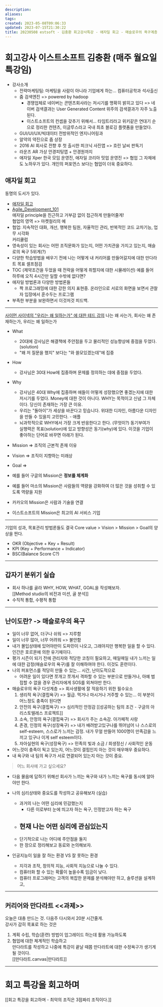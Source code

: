 ```yaml
---
description:
aliases: 
tags: 
created: 2023-05-08T09:06:33
updated: 2023-07-15T21:30:22
title: 20230508 estsoft - 김충환 회고강사특강 - 애자일 회고 - 매슬로우의 욕구계층 - 만다라트 과제있음
---
```


# 회고강사 이스트소프트 김충환 (매주 월요일 특강임)

- 강사소개
	- 전략마케팅팀: 마케팅을 사람이 아니라 기업에게 하는... 컴퓨터공학과 석사출신
	- 줌 검색엔진 => powered by hadoop
		- 경쟁업체로 네이버는 콘텐츠회사라는 저시기를 명확히 밝히고 있다 => 네이버 검색결과는 User Generated Content 위주의 검색결과가 자주 노출된다. 
		- 이스트소프트의 컨셉을 갖추기 위해서... 타임트리라고 위키같은 연대기 순으로 정리한 컨텐츠, 이글루스라고 국내 최초 블로깅 플랫폼을 만들었다.
	- GUI/UI/UX/빅데이터 전방위적인 엔지니어링과 
	- 알약의 약진으로 줌 상장
	- 2016 AI 회사로 전향 후 첫 출시한 피크닉 사진앱 => 흐린 날씨 판독기
	- 라운즈 AR 가상 안경피팅앱 + 안경원까지
	- 애자일 Xper 한국 모임 운영진, 애자일 코리아 밋업 운영진 => 협업 그 자체에도 노하우가 있다. 개인의 퍼포먼스 보다는 협업이 더욱 중요하다. 

## 애자일 회고

동명의 도서가 있다. 
- [애자일 회고](https://product.kyobobook.co.kr/detail/S000001469817)
- [Agile_Development_101](https://github.com/JaehyunAhn/Agile_Development_101)  
애자일 principle을 친근하고 거부감 없이 접근하게 만들어줄게!  
협업의 영역 => 마켓컬리의 예
- 협업: 지속적인 대화, 개선, 행복한 팀원, 자율적인 관리, 반복적인 코드 교차기능, 업무 시각화  
커리큘럼
- 영속성이 있는 회사는 어떤 조직문화가 있는지, 어떤 가치관을 가지고 있는지, 매슬로의 욕구 5위계(?)
- 다양한 학습방법을 배우기 전에 나는 어떻게 내 커리어를 만들어갈지에 대한 만다라트 목표 셀프점검
- TOC (제약조건을 두었을 때 전략을 어떻게 취할지에 대한 시뮬레이션) 예를 들어 하루에 오직 4시간만 일할 수밖에 없다면?
- 애자일 방법론과 다양한 방법론들
	- 짝 프로그래밍에 대한 강한 의지 표현중. 온라인으로 서로의 화면을 보면서 관찰자 입장에서 훈수두는 프로그램
- 부족한 부분을 보완하면서 이것저것 피드백.
---
[사이먼 사이넥의 "우리는 왜 일하는가" 에 대한 테드 강의](https://youtu.be/qp0HIF3SfI4) 나는 왜 사는가, 회사는 왜 존재하는가, 우리는 왜 일하는가
- What
	- 20대에 강사님은 해결책에 주안점을 두고 물리적인 성능향상에 중점을 두었다. (solution) 
	- "왜 저 질문을 했지" 보다는 "와 쓸모있겠는데"에 집중
- How
	- 강사님은 30대 How에 집중하며 문제를 정의하는 데에 중점을 두었다. 
- Why
	- 강사님은 40대 Why에 집중하며 애들이 어떻게 성장했으면 좋겠는지에 대한 저시기를 두었다. Money에 대한 것이 아니다. WHY는 목적이고 신념 그 자체이다. 당신이 존재하는 가장 큰 이유.
	- 우리는 "돌아이"가 세상을 바꾼다고 믿습니다. 위대한 디자인, 아름다운 디자인을 만들 수 있을지 고민한다. - 애플
	- 뇌과학적으로 WHY에서 가장 크게 반응한다고 한다. (무엇이?) 동기부여가  
실행력은 목표(solution)에 있고 방향성은 동기(why)에 있다. 이것을 기업이 좋아하는 단어로 바꾸면 아래가 된다.

- Mission => 조직의 근본적 존재 이유
- Vision => 조직이 지향하는 미래상
- Goal => 

- 예를 들어 구글의 Mission은 **정보를 체계화**
- 예를 들어 마소의 Mission은 사람들의 역량을 강화하여 더 많은 것을 성취할 수 있도록 역량을 지원
- 카카오의 Mission은 사람과 기술을 연결
- 이스트소프트의 Mission은 최고의 AI 서비스 기업
---
기업의 성과, 목표관리 방법론들도 결국 Core value > Vision > Mission > Goal의 양상을 띈다.
- OKR (Objective + Key + Result)
- KPI (Key + Performance + Indicator)
- BSC(Balance Score C?)

---

## 갑자기 분위기 실습

- 회사 하나를 골라 WHY, HOW, WHAT, GOAL을 작성해보자.  
[[Method studio의 비전과 미션, 골 분석]]
- 수직적 통합, 수평적 통합
---

## 난이도란? -> 매슬로우의 욕구

- 일이 너무 없어, 더구나 쉬워 => 지루함
- 일이 너무 많아, 너무 어려워 => 불안함
- 내가 몰입상태에 있어야만이 도파민이 나오고, 그래야지만 행복한 일을 할 수 있다. 인간은 호르몬에 의한 유기체이다.
- 평가 시즌이 되기 전에 관리자와 적당한 코칭이 필요하고, 매일매일 내가 느끼는 일에 대한 감정(매슬로우의 욕구)를 잘 이해하여야 한다. 이것도 훈련이다. 
- 나의 퍼포먼스를 적당히 만들 수 있는... 시간, 난이도적으로
	- 어려운 일이 있다면 쪼개고 쪼개서 격파할 수 있는 부분으로 만들거나, 아예 범접할 수 없을 경우 관리자에게 SOS를 외쳐야만 한다.
- 매슬로우의 욕구 다섯계층 => 회사생활에 잘 적응하기 위한 필수요소
	1. 생리적 욕구(결핍욕구) => 월급. 먹거나 마시거나 거주할 수 있는... 이 부분이 어느정도 충족이 된다면
	2. 안전의 욕구(결핍욕구) => 심리적인 안정감 [[성공하는 팀의 조건 - 구글의 아리스토텔레스 프로젝트]] 
	3. 소속, 안정의 욕구(결핍욕구) => 회사가 주는 소속감. 아가페적 사랑
	4. 존경, 인정의 욕구(성장욕구) => 내가 배려받고있구나를 뛰어넘어 나 스스로의 self-esteem, 스스로가 느끼는 감정. 내가 무얼 만들어 1000명이 만족감을 느끼고 있구나 이게 self esteem이다.
	5. 자아실현의 욕구(성장욕구) => 민족의 빛과 소금 / 희생정신 / 사회적인 운동
- 어느것이 충족이 됙고 있는지, 어느것이 결핍인지 아는 것이 매우매우 중요하다.
- 내 욕구와 내 팀의 욕구가 서로 연결되어 있는지 아는 것이 중요.

> 어느 회사에 가고 싶으세요?

- 다음 물음에 답하기 위해선 회사가 느끼는 욕구와 내가 느끼는 욕구를 동시에 알아야만 한다.

- 나의 심리상태와 중요도를 작성하고 공유해보자 (실습)
	- 과거의 나는 어떤 심리에 민감했는지
		- 다른 이로부터 눈에 띄고자 하는 욕구, 인정받고자 하는 욕구
	- 현재 나는 어떤 심리에 관심있는지
		- 
	- 단기적으로 나는 어디에 주안점을 둘지
	- 한 장으로 정리해보고 동료와 논의해보자.

- 인공지능이 일을 잘 하는 환경 VS 잘 못하는 환경
	- 지각과 조작, 창의적 지능, 사회적 지능으로 나눌 수 있다. 
	- 컴퓨터화 할 수 있는 확률이 높을수록 임금이 낮다.
	- 컴퓨터 프로그래머는 고객의 복잡한 문제를 분석해야만 하고, 솔루션을 설계하고, 

---

## 커리어와 만다라트 <<과제>>

오늘은 대충 만드는 것. 다음주 다시와서 20분 시간줄게.  
강사가 감히 목표로 하는 것은 
1. 계획 수립, 학습(훈련) 방법이 업그레이드 하는데 활용 가능하도록
2. 협업에 대한 체계적인 학습하고  
만다라트를 작성하고 나중에 특강이 끝날 때쯤 만다라트에 대한 수정욕구가 생기게 될 것이다.  
[[만다라트.canvas|만다라트]]

---

# 회고 특강을 회고하며

[[회고 특강을 회고하며 - 최악의 조직은 3점짜리 조직이다.]]
